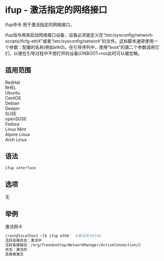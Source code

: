 # ifup - 激活指定的网络接口

ifup命令 用于激活指定的网络接口。

ifup指令用来启动网络接口设备，设备必须是定义在“/etc/sysconfig/network-scripts/ifcfg-ethX”或者“/etc/sysconfig/network”的文件。这些脚本通常使用一个参数：配置的名称(例如eth0)。在引导序列中，使用“boot”的第二个参数调用它们，以便在引导过程中不想打开的设备(ONBOOT=no)此时可以被忽略。

## 适用范围

<!-- <div class="svg linux">Linux</div> -->
<div class="svg redhat">RedHat</div>
<div class="svg rhel">RHEL</div>
<div class="svg ubuntu">Ubuntu</div>
<div class="svg centos">CentOS</div>
<div class="svg debian">Debian</div>
<div class="svg deepin">Deepin</div>
<div class="svg suse">SUSE</div>
<div class="svg opensuse">openSUSE</div>
<div class="svg fedora">Fedora</div>
<div class="svg linuxmint">Linux Mint</div>
<!-- <div class="svg mxlinux">MX Linux</div> -->
<div class="svg alpinelinux">Alpine Linux</div>
<div class="svg archlinux">Arch Linux</div>

## 语法

``` bash
ifup interface
```
## 选项
无
## 举例
激活网卡
``` bash
[root@localhost ~]$ ifup eth0   #激活网卡eth0
活跃连接状态：激活中
活跃连接路径：/org/freedesktop/NetworkManager/ActiveConnection/2
状态：激活的
连接被激活
```